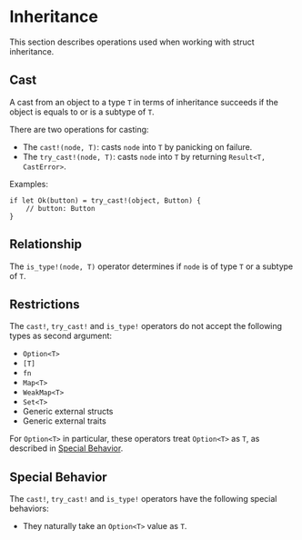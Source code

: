 # Inheritance

This section describes operations used when working with struct inheritance.

## Cast

A cast from an object to a type `T` in terms of inheritance succeeds if the object is equals to or is a subtype of `T`.

There are two operations for casting:

- The `cast!(node, T)`: casts `node` into `T` by panicking on failure.
- The `try_cast!(node, T)`: casts `node` into `T` by returning `Result<T, CastError>`.

Examples:

```ds
if let Ok(button) = try_cast!(object, Button) {
    // button: Button
}
```

## Relationship

The `is_type!(node, T)` operator determines if `node` is of type `T` or a subtype of `T`.

## Restrictions

The `cast!`, `try_cast!` and `is_type!` operators do not accept the following types as second argument:

- `Option<T>`
- `[T]`
- `fn`
- `Map<T>`
- `WeakMap<T>`
- `Set<T>`
- Generic external structs
- Generic external traits

For `Option<T>` in particular, these operators treat `Option<T>` as `T`, as described in [Special Behavior](#special-behavior).

## Special Behavior

The `cast!`, `try_cast!` and `is_type!` operators have the following special behaviors:

- They naturally take an `Option<T>` value as `T`.